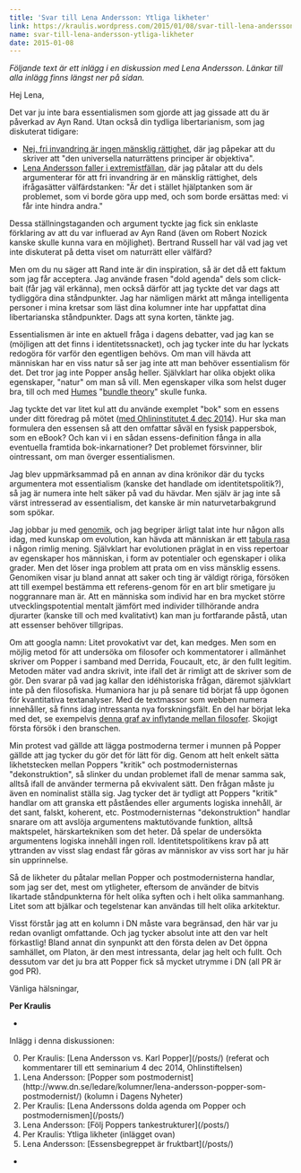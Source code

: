 ```yaml
---
title: 'Svar till Lena Andersson: Ytliga likheter'
link: https://kraulis.wordpress.com/2015/01/08/svar-till-lena-andersson-ytliga-likheter/
name: svar-till-lena-andersson-ytliga-likheter
date: 2015-01-08
---
```

*Följande text är ett inlägg i en diskussion med Lena Andersson. Länkar till alla inlägg finns längst ner på sidan.*

Hej Lena,

Det var ju inte bara essentialismen som gjorde att jag gissade att du är påverkad av Ayn Rand. Utan också din tydliga libertarianism, som jag diskuterat tidigare:

- [Nej, fri invandring är ingen mänsklig rättighet](/posts/), där jag påpekar att du skriver att "den universella naturrättens principer är objektiva".
- [Lena Andersson faller i extremistfällan](/posts/), där jag påtalar att du dels argumenterar för att fri invandring är en mänsklig rättighet, dels ifrågasätter välfärdstanken: "Är det i stället hjälptanken som är problemet, som vi borde göra upp med, och som borde ersättas med: vi får inte hindra andra."

Dessa ställningstaganden och argument tyckte jag fick sin enklaste förklaring av att du var influerad av Ayn Rand (även om Robert Nozick kanske skulle kunna vara en möjlighet). Bertrand Russell har väl vad jag vet inte diskuterat på detta viset om naturrätt eller välfärd?

Men om du nu säger att Rand inte är din inspiration, så är det då ett faktum som jag får acceptera. Jag använde frasen "dold agenda" dels som click-bait (får jag väl erkänna), men också därför att jag tyckte det var dags att tydliggöra dina ståndpunkter. Jag har nämligen märkt att många intelligenta personer i mina kretsar som läst dina kolumner inte har uppfattat dina libertarianska ståndpunkter. Dags att syna korten, tänkte jag.



Essentialismen är inte en aktuell fråga i dagens debatter, vad jag kan se (möjligen att det finns i identitetssnacket), och jag tycker inte du har lyckats redogöra för varför den egentligen behövs. Om man vill hävda att människan har en viss natur så ser jag inte att man behöver essentialism för det. Det tror jag inte Popper ansåg heller. Självklart har olika objekt olika egenskaper, "natur" om man så vill. Men egenskaper vilka som helst duger bra, till och med [Humes](http://en.wikipedia.org/wiki/David_Hume) "[bundle theory](http://en.wikipedia.org/wiki/Bundle_theory)" skulle funka.

Jag tyckte det var litet kul att du använde exemplet "bok" som en essens under ditt föredrag på mötet ([med Ohlininstitutet 4 dec 2014](/posts/)). Hur ska man formulera den essensen så att den omfattar såväl en fysisk pappersbok, som en eBook? Och kan vi i en sådan essens-definition fånga in alla eventuella framtida bok-inkarnationer? Det problemet försvinner, blir ointressant, om man överger essentialismen.

Jag blev uppmärksammad på en annan av dina krönikor där du tycks argumentera mot essentialism (kanske det handlade om identitetspolitik?), så jag är numera inte helt säker på vad du hävdar. Men själv är jag inte så värst intresserad av essentialism, det kanske är min naturvetarbakgrund som spökar.

Jag jobbar ju med [genomik](http://en.wikipedia.org/wiki/Genomics), och jag begriper ärligt talat inte hur någon alls idag, med kunskap om evolution, kan hävda att människan är ett [tabula rasa](http://en.wikipedia.org/wiki/Tabula_rasa) i någon rimlig mening. Självklart har evolutionen präglat in en viss repertoar av egenskaper hos människan, i form av potentialer och egenskaper i olika grader. Men det löser inga problem att prata om en viss mänsklig essens. Genomiken visar ju bland annat att saker och ting är väldigt röriga, försöken att till exempel bestämma ett referens-genom för en art blir smetigare ju noggrannare man är. Att en människa som individ har en bra mycket större utvecklingspotential mentalt jämfört med individer tillhörande andra djurarter (kanske till och med kvalitativt) kan man ju fortfarande påstå, utan att essenser behöver tillgripas.

Om att googla namn: Litet provokativt var det, kan medges. Men som en möjlig metod för att undersöka om filosofer och kommentatorer i allmänhet skriver om Popper i samband med Derrida, Foucault, etc, är den fullt legitim. Metoden mäter vad andra skrivit, inte ifall det är rimligt att de skriver som de gör. Den svarar på vad jag kallar den idéhistoriska frågan, däremot självklart inte på den filosofiska. Humaniora har ju på senare tid börjat få upp ögonen för kvantitativa textanalyser. Med de textmassor som webben numera innehåller, så finns idag intressanta nya forskningsfält. En del har börjat leka med det, se exempelvis [denna graf av inflytande mellan filosofer](https://drunksandlampposts.wordpress.com/2012/06/13/graphing-the-history-of-philosophy/). Skojigt första försök i den branschen.

Min protest vad gällde att lägga postmoderna termer i munnen på Popper gällde att jag tycker du gör det för lätt för dig. Genom att helt enkelt sätta likhetstecken mellan Poppers "kritik" och postmodernisternas "dekonstruktion", så slinker du undan problemet ifall de menar samma sak, alltså ifall de använder termerna på ekvivalent sätt. Den frågan måste ju även en nominalist ställa sig. Jag tycker det är tydligt att Poppers "kritik" handlar om att granska ett påståendes eller arguments logiska innehåll, är det sant, falskt, koherent, etc. Postmodernisternas "dekonstruktion" handlar snarare om att avslöja argumentens maktutövande funktion, alltså maktspelet, härskartekniken som det heter. Då spelar de undersökta argumentens logiska innehåll ingen roll. Identitetspolitikens krav på att yttranden av visst slag endast får göras av människor av viss sort har ju här sin upprinnelse.

Så de likheter du påtalar mellan Popper och postmodernisterna handlar, som jag ser det, mest om ytligheter, eftersom de använder de bitvis likartade ståndpunkterna för helt olika syften och i helt olika sammanhang. Litet som att bjälkar och tegelstenar kan användas till helt olika arkitektur.

Visst förstår jag att en kolumn i DN måste vara begränsad, den här var ju redan ovanligt omfattande. Och jag tycker absolut inte att den var helt förkastlig! Bland annat din synpunkt att den första delen av Det öppna samhället, om Platon, är den mest intressanta, delar jag helt och fullt. Och dessutom var det ju bra att Popper fick så mycket utrymme i DN (all PR är god PR).

Vänliga hälsningar,

**Per Kraulis**

*

Inlägg i denna diskussionen:

<ol start="0">

  <li>Per Kraulis: [Lena Andersson vs. Karl Popper](/posts/) (referat och kommentarer till ett seminarium 4 dec 2014, Ohlinstiftelsen)</li>

  <li>Lena Andersson: [Popper som postmodernist](http://www.dn.se/ledare/kolumner/lena-andersson-popper-som-postmodernist/) (kolumn i Dagens Nyheter)</li>

  <li>Per Kraulis: [Lena Anderssons dolda agenda om Popper och postmodernismen](/posts/)</li>

  <li>Lena Andersson: [Följ Poppers tankestrukturer](/posts/)</li>

  <li>Per Kraulis: Ytliga likheter (inlägget ovan)</li>

  <li>Lena Andersson: [Essensbegreppet är fruktbart](/posts/)</li>

</ol>

*

